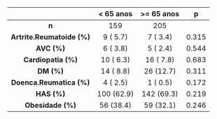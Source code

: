 

|               &nbsp;               |  < 65 anos  |  >= 65 anos  |   p   |
|:----------------------------------:|:-----------:|:------------:|:-----:|
|               **n**                |     159     |     205      |       |
|  **Artrite.Reumatoide (%)**  |  9 ( 5.7)   |   7 ( 3.4)   | 0.315 |
|         **AVC (%)**          |  6 ( 3.8)   |   5 ( 2.4)   | 0.544 |
|     **Cardiopatia (%)**      |  10 ( 6.3)  |  16 ( 7.8)   | 0.683 |
|          **DM (%)**          |  14 ( 8.8)  |  26 (12.7)   | 0.311 |
|   **Doenca.Reumatica (%)**   |  4 ( 2.5)   |   1 ( 0.5)   | 0.172 |
|         **HAS (%)**          | 100 (62.9)  |  142 (69.3)  | 0.219 |
|      **Obesidade (%)**       |  56 (38.4)  |  59 (32.1)   | 0.246 |


